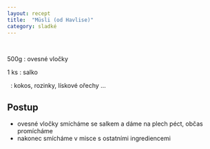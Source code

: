 ```yaml
---
layout: recept
title:  "Müsli (od Havlise)"
category: sladké
---
```


<br>

<div class="ingredience" markdown="1">

500g
: ovesné vločky

1 ks
: salko

&nbsp;
: kokos, rozinky, lískové ořechy …
 
</div>

## Postup

<div class="postup" markdown="1">  

- ovesné vločky smícháme se salkem a dáme na plech péct, občas promícháme
- nakonec smícháme v misce s ostatními ingrediencemi
     
</div>
